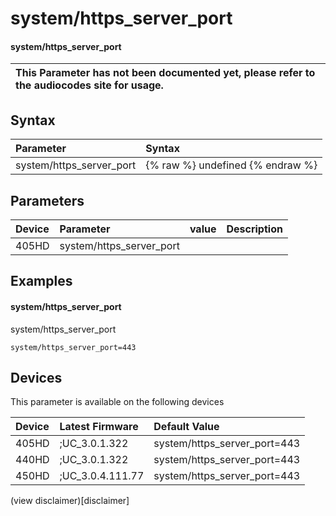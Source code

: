﻿---
description: system/https_server_port
search:
    keywords: ['system','https_server_port']
---

# system/https_server_port

#### system/https_server_port


| This Parameter has not been documented yet, please refer to the audiocodes site for usage.  |
| :--- |

## Syntax
| Parameter | Syntax |
| :--- | :--- |
|system/https_server_port | {% raw %} undefined {% endraw %} |

## Parameters
|Device|Parameter|value|Description|
|:---|:---|:---|:---|
| 405HD | system/https_server_port |  |  |

## Examples
#### system/https_server_port

system/https_server_port

```
system/https_server_port=443
```

## Devices
This parameter is available on the following devices

| Device | Latest Firmware | Default Value |
|:---|:---|:---|
| 405HD | ;UC_3.0.1.322 | system/https_server_port=443 
| 440HD | ;UC_3.0.1.322 | system/https_server_port=443 
| 450HD | ;UC_3.0.4.111.77 | system/https_server_port=443 

(view disclaimer)[disclaimer]
